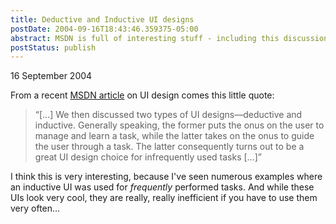 ```yaml
---
title: Deductive and Inductive UI designs
postDate: 2004-09-16T18:43:46.359375-05:00
abstract: MSDN is full of interesting stuff - including this discussion of UI designs.
postStatus: publish
---
```

16 September 2004

From a recent [MSDN article](http://msdn.microsoft.com/vcsharp/using/columns/wonders/default.aspx?pull=/library/en-us/dnforms/html/winforms09212004.asp) on UI design comes this little quote:


> “[...] We then discussed two types of UI designs—deductive and inductive. Generally speaking, the former puts the onus on the user to manage and learn a task, while the latter takes on the onus to guide the user through a task. The latter consequently turns out to be a great UI design choice for infrequently used tasks [...]”


I think this is very interesting, because I've seen numerous examples where an inductive UI was used for *frequently* performed tasks. And while these UIs look very cool, they are really, really inefficient if you have to use them very often...
